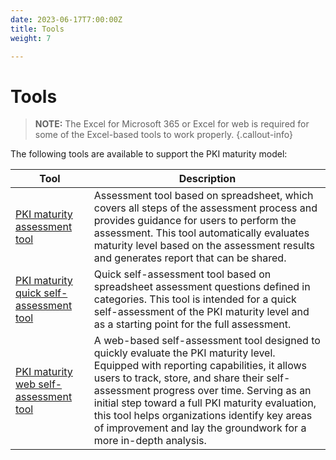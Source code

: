 ```yaml
---
date: 2023-06-17T7:00:00Z
title: Tools
weight: 7

---
```


# Tools

> **NOTE:** The Excel for Microsoft 365 or Excel for web is required for some of the Excel-based tools to work properly.
{.callout-info}

The following tools are available to support the PKI maturity model:

| Tool                                                                                                                                              | Description                                                                                                                                                                                                                                                                                                                                                                                             |
|---------------------------------------------------------------------------------------------------------------------------------------------------|---------------------------------------------------------------------------------------------------------------------------------------------------------------------------------------------------------------------------------------------------------------------------------------------------------------------------------------------------------------------------------------------------------|
| [PKI maturity assessment tool](https://raw.githubusercontent.com/pkic/pkimm/main/tools/PKI_Maturity_Assessment_Tool_v240318.xlsx)                 | Assessment tool based on spreadsheet, which covers all steps of the assessment process and provides guidance for users to perform the assessment. This tool automatically evaluates maturity level based on the assessment results and generates report that can be shared.                                                                                                                             |
| [PKI maturity quick self-assessment tool](https://raw.githubusercontent.com/pkic/pkimm/main/tools/PKI_Maturity_Self_Assessment_Tool_v231220.xlsx) | Quick self-assessment tool based on spreadsheet assessment questions defined in categories. This tool is intended for a quick self-assessment of the PKI maturity level and as a starting point for the full assessment.                                                                                                                                                                                |
| [PKI maturity web self-assessment tool](https://pkic.org/pkimm/tools/self-assessment/)                                                            | A web-based self-assessment tool designed to quickly evaluate the PKI maturity level. Equipped with reporting capabilities, it allows users to track, store, and share their self-assessment progress over time. Serving as an initial step toward a full PKI maturity evaluation, this tool helps organizations identify key areas of improvement and lay the groundwork for a more in-depth analysis. |
